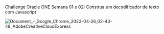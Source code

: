Challenge Oracle ONE Semana 01 e 02:
Construa um decodificador de texto com Javascript

![Document_-_Google_Chrome_2022-04-26_02-43-48_AdobeCreativeCloudExpress](https://user-images.githubusercontent.com/95300024/165213592-45cc5931-8f83-4ea3-9aac-69125ee11f95.gif)
